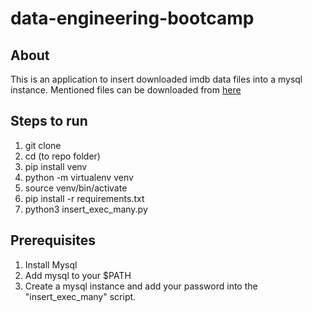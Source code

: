 # data-engineering-bootcamp

## About

This is an application to insert downloaded imdb data files into a mysql instance. Mentioned files can be downloaded from [here](https://www.imdb.com/interfaces/)

## Steps to run

1. git clone <repo>
2. cd (to repo folder)
3. pip install venv
4. python -m virtualenv venv
5. source venv/bin/activate
6. pip install -r requirements.txt
7. python3 insert_exec_many.py

## Prerequisites

1. Install Mysql
2. Add mysql to your $PATH
3. Create a mysql instance and add your password into the "insert_exec_many" script.
